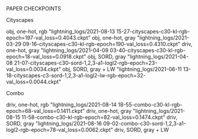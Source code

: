 PAPER CHECKPOINTS

Cityscapes

obj, one-hot, rgb "lightning_logs/2021-08-13 15-27-cityscapes-c30-kl-rgb-epoch=197-val_loss=0.4043.ckpt"
obj, one-hot, gray "lightning_logs/2021-03-29 09-16-cityscapes-c30-kl-rgb-epoch=190-val_loss=0.4310.ckpt"
driv, one-hot, gray "lightning_logs/2021-04-09 03-40-cityscapes-c30-kl-rgb-epoch=18-val_loss=0.0918.ckpt"
obj, SORD, gray "lightning_logs/2021-04-08 21-07-cityscapes-c30-sord-1,2,3-a1-logl2-rgb-epoch=23-val_loss=0.0034.ckpt"
obj, SORD, gray + LW "lightning_logs/2021-06-11 13-18-cityscapes-c3-sord-1,2,3-a1-logl2-lw-rgb-epoch=32-val_loss=0.0044.ckpt"


Combo

driv, one-hot, rgb "lightning_logs/2021-08-14 18-55-combo-c30-kl-rgb-epoch=68-val_loss=0.1411.ckpt"
driv, one-hot, gray "lightning_logs/2021-08-15 11-58-combo-c30-kl-rgb-epoch=82-val_loss=0.1474.ckpt"
driv, SORD, gray "lightning_logs/2021-08-16 09-02-combo-c30-sord-1,2,3-a1-logl2-rgb-epoch=78-val_loss=0.0062.ckpt"
driv, SORD, gray + LW 
